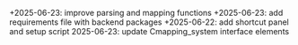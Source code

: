 +2025-06-23: improve parsing and mapping functions
+2025-06-23: add requirements file with backend packages
+2025-06-22: add shortcut panel and setup script
2025-06-23: update Cmapping_system interface elements
